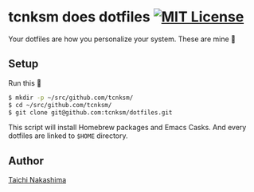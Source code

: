 tcnksm does dotfiles [![MIT License](http://img.shields.io/badge/license-MIT-blue.svg?style=flat-square)](https://github.com/tcnksm/dotfiles/blob/master/LICENCE)
====

Your dotfiles are how you personalize your system. These are mine :rainbow: 

## Setup

Run this :rocket:

```bash
$ mkdir -p ~/src/github.com/tcnksm/
$ cd ~/src/github.com/tcnksm/
$ git clone git@github.com:tcnksm/dotfiles.git
```

This script will install Homebrew packages and Emacs Casks. And every dotfiles are linked to `$HOME` directory. 

## Author

[Taichi Nakashima](https://github.com/tcnksm)
